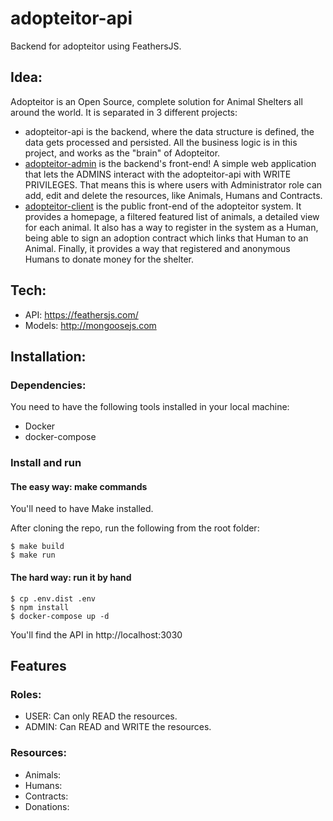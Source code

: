 # adopteitor-api
Backend for adopteitor using FeathersJS.

## Idea:
  Adopteitor is an Open Source, complete solution for Animal Shelters all around the world.
  It is separated in 3 different projects:
  - adopteitor-api is the backend, where the data structure is defined, the data gets processed and persisted. All the business logic is in this project, and works as the "brain" of Adopteitor.
  - [adopteitor-admin](https://github.com/adopteitor/adopteitor-admin) is the backend's front-end! A simple web application that lets the ADMINS interact with the adopteitor-api with WRITE PRIVILEGES. That means this is where users with Administrator role can add, edit and delete the resources, like Animals, Humans and Contracts.
  - [adopteitor-client](https://github.com/adopteitor/adopteitor-client) is the public front-end of the adopteitor system. It provides a homepage, a filtered featured list of animals, a detailed view for each animal. It also has a way to register in the system as a Human, being able to sign an adoption contract which links that Human to an Animal. Finally, it provides a way that registered and anonymous Humans to donate money for the shelter.

## Tech:
  - API: https://feathersjs.com/
  - Models: http://mongoosejs.com


## Installation:
### Dependencies:
You need to have the following tools installed in your local machine:
- Docker
- docker-compose

### Install and run
#### The easy way: make commands
You'll need to have Make installed.

After cloning the repo, run the following from the root folder:

```
$ make build
$ make run
```

#### The hard way: run it by hand

```
$ cp .env.dist .env
$ npm install
$ docker-compose up -d
```

You'll find the API in http://localhost:3030

## Features

### Roles:
  - USER: Can only READ the resources.
  - ADMIN: Can READ and WRITE the resources.

### Resources:
  - Animals:
  - Humans:
  - Contracts:
  - Donations:
